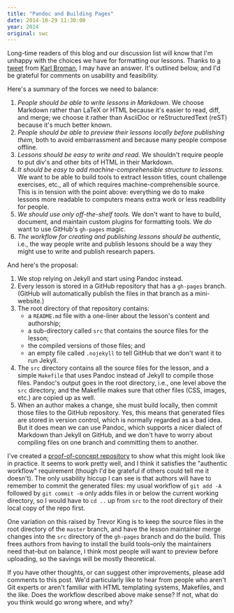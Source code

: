 ```yaml
---
title: "Pandoc and Building Pages"
date: 2014-10-29 11:30:00
year: 2014
original: swc
---
```

<p>
  Long-time readers of this blog and
  our discussion list
  will know that I'm unhappy with the choices we have for formatting our lessons.
  Thanks to <a href="https://twitter.com/kwbroman/status/526776697828671488">a tweet</a>
  from <a href="http://kbroman.org/">Karl Broman</a>,
  I may have an answer.
  It's outlined below,
  and I'd be grateful for comments on usability and feasibility.
</p>
<p>
  Here's a summary of the forces we need to balance:
</p>
<ol>
  <li>
    <em>People should be able to write lessons in Markdown.</em>
    We choose Markdown rather than LaTeX or HTML because it's easier to read, diff, and merge;
    we choose it rather than AsciiDoc or reStructuredText (reST) because it's much better known.
  </li>
  <li>
    <em>People should be able to preview their lessons locally before publishing them,</em>
    both to avoid embarrassment and because many people compose offline.
  </li>
  <li>
    <em>Lessons should be easy to write and read.</em>
    We shouldn't require people to put div's and other bits of HTML in their Markdown.
  </li>
  <li>
    <em>It should be easy to add machine-comprehensible structure to lessons.</em>
    We want to be able to build tools to extract lesson titles,
    count challenge exercises,
    etc.,
    all of which requires machine-comprehensible source.
    This is in tension with the point above:
    everything we do to make lessons more readable to computers
    means extra work or less readbility for people.
  </li>
  <li>
    <em>We should use only off-the-shelf tools.</em>
    We don't want to have to build, document, and maintain custom plugins for formatting tools.
    We <em>do</em> want to use GitHub's <code>gh-pages</code> magic.
  </li>
  <li>
    <em>The workflow for creating and publishing lessons should be authentic,</em>
    i.e.,
    the way people write and publish lessons should be
    a way they might use to write and publish research papers.
  </li>
</ol>
<p>
  And here's the proposal:
</p>
<ol>
  <li>
    We stop relying on Jekyll and start using Pandoc instead.
  </li>
  <li>
    Every lesson is stored in a GitHub repository that has a <code>gh-pages</code> branch.
    (GitHub will automatically publish the files in that branch as a mini-website.)
  </li>
  <li>
    The root directory of that repository contains:
    <ul>
      <li>a <code>README.md</code> file with a one-liner about the lesson's content and authorship;</li>
      <li>a sub-directory called <code>src</code> that contains the source files for the lesson;</li>
      <li>the compiled versions of those files; and</li>
      <li>an empty file called <code>.nojekyll</code> to tell GitHub that we don't want it to run Jekyll.</li>
    </ul>
  </li>
  <li>
    The <code>src</code> directory contains all the source files for the lesson,
    and a simple <code>Makefile</code> that uses Pandoc instead of Jekyll to compile those files.
    Pandoc's output goes in the root directory,
    i.e.,
    one level above the <code>src</code> directory,
    and the Makefile makes sure that other files (CSS, images, etc.) are copied up as well.
  </li>
  <li>
    When an author makes a change,
    she must build locally,
    then commit those files to the GitHub repository.
    Yes,
    this means that generated files are stored in version control,
    which is normally regarded as a bad idea.
    But it does mean we can use Pandoc,
    which supports a nicer dialect of Markdown than Jekyll on GitHub,
    and we don't have to worry about compiling files on one branch
    and committing them to another.
  </li>
</ol>
<p>
  I've created a <a href="https://github.com/gvwilson/subdir">proof-of-concept repository</a>
  to show what this might look like in practice.
  It seems to work pretty well,
  and I think it satisfies the "authentic workflow" requirement
  (though I'd be grateful if others could tell me it doesn't).
  The only usability hiccup I can see is that
  authors will have to remember to commit the generated files:
  my usual workflow of <code>git add -A</code>
  followed by <code>git commit -m</code>
  only adds files in or below the current working directory,
  so I would have to <code>cd ..</code> up from <code>src</code>
  to the root directory of their local copy of the repo first.
</p>
<p>
  One variation on this raised by Trevor King is
  to keep the source files in the root directory of the <code>master</code> branch,
  and have the lesson maintainer merge changes into the <code>src</code> directory of the <code>gh-pages</code> branch
  and do the build.
  This frees authors from having to install the build tools–only
  the maintainers need that–but on balance,
  I think most people will want to preview before uploading,
  so the savings will be mostly theoretical.
</p>
<p>
  If you have other thoughts,
  or can suggest other improvements,
  please add comments to this post.
  We'd particularly like to hear from people who aren't Git experts
  or aren't familiar with HTML templating systems, Makefiles, and the like.
  Does the workflow described above make sense?
  If not,
  what do you think would go wrong where, and why?
</p>
